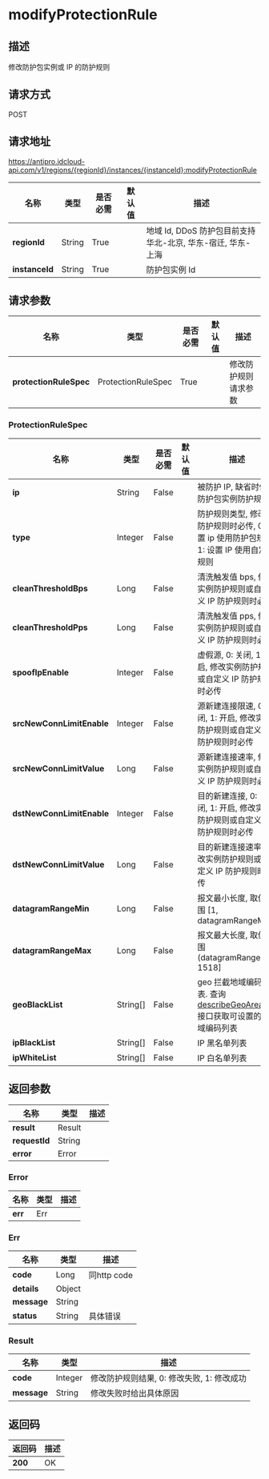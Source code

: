 # modifyProtectionRule


## 描述
修改防护包实例或 IP 的防护规则

## 请求方式
POST

## 请求地址
https://antipro.jdcloud-api.com/v1/regions/{regionId}/instances/{instanceId}:modifyProtectionRule

|名称|类型|是否必需|默认值|描述|
|---|---|---|---|---|
|**regionId**|String|True| |地域 Id, DDoS 防护包目前支持华北-北京, 华东-宿迁, 华东-上海|
|**instanceId**|String|True| |防护包实例 Id|

## 请求参数
|名称|类型|是否必需|默认值|描述|
|---|---|---|---|---|
|**protectionRuleSpec**|ProtectionRuleSpec|True| |修改防护规则请求参数|

### ProtectionRuleSpec
|名称|类型|是否必需|默认值|描述|
|---|---|---|---|---|
|**ip**|String|False| |被防护 IP, 缺省时修改防护包实例防护规则|
|**type**|Integer|False| |防护规则类型, 修改 ip 防护规则时必传, 0: 设置 ip 使用防护包规则, 1: 设置 IP 使用自定义规则|
|**cleanThresholdBps**|Long|False| |清洗触发值 bps, 修改实例防护规则或自定义 IP 防护规则时必传|
|**cleanThresholdPps**|Long|False| |清洗触发值 pps, 修改实例防护规则或自定义 IP 防护规则时必传|
|**spoofIpEnable**|Integer|False| |虚假源, 0: 关闭, 1: 开启, 修改实例防护规则或自定义 IP 防护规则时必传|
|**srcNewConnLimitEnable**|Integer|False| |源新建连接限速, 0: 关闭, 1: 开启, 修改实例防护规则或自定义 IP 防护规则时必传|
|**srcNewConnLimitValue**|Long|False| |源新建连接速率, 修改实例防护规则或自定义 IP 防护规则时必传|
|**dstNewConnLimitEnable**|Integer|False| |目的新建连接, 0: 关闭, 1: 开启, 修改实例防护规则或自定义 IP 防护规则时必传|
|**dstNewConnLimitValue**|Long|False| |目的新建连接速率, 修改实例防护规则或自定义 IP 防护规则时必传|
|**datagramRangeMin**|Long|False| |报文最小长度, 取值范围 [1, datagramRangeMax)|
|**datagramRangeMax**|Long|False| |报文最大长度, 取值范围 (datagramRangeMin, 1518]|
|**geoBlackList**|String[]|False| |geo 拦截地域编码列表. 查询 <a href='http://docs.jdcloud.com/anti-ddos-protection-package/api/describegeoareas'>describeGeoAreas</a> 接口获取可设置的地域编码列表|
|**ipBlackList**|String[]|False| |IP 黑名单列表|
|**ipWhiteList**|String[]|False| |IP 白名单列表|

## 返回参数
|名称|类型|描述|
|---|---|---|
|**result**|Result| |
|**requestId**|String| |
|**error**|Error| |

### Error
|名称|类型|描述|
|---|---|---|
|**err**|Err| |
### Err
|名称|类型|描述|
|---|---|---|
|**code**|Long|同http code|
|**details**|Object| |
|**message**|String| |
|**status**|String|具体错误|
### Result
|名称|类型|描述|
|---|---|---|
|**code**|Integer|修改防护规则结果, 0: 修改失败, 1: 修改成功|
|**message**|String|修改失败时给出具体原因|

## 返回码
|返回码|描述|
|---|---|
|**200**|OK|
